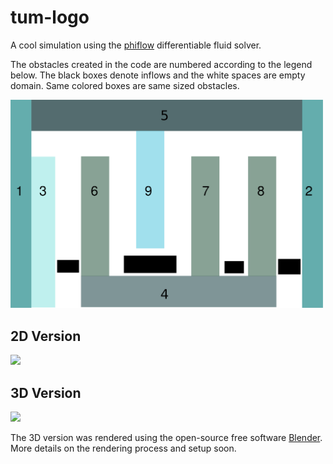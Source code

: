 # tum-logo
A cool simulation using the [phiflow](https://github.com/tum-pbs/PhiFlow/ ) differentiable fluid solver.



The obstacles created in the code are numbered according to the legend below. The black boxes denote inflows and the white spaces are empty domain. Same colored boxes are same sized obstacles.

<img src="readme_imgs/obstacle_numbering_legend.png" width="500" />

## 2D Version

![](readme_imgs/tum2D.gif)

## 3D Version

![](readme_imgs/tum3D.gif)

The 3D version was rendered using the open-source free software [Blender](https://www.blender.org/). More details on the rendering process and setup soon.